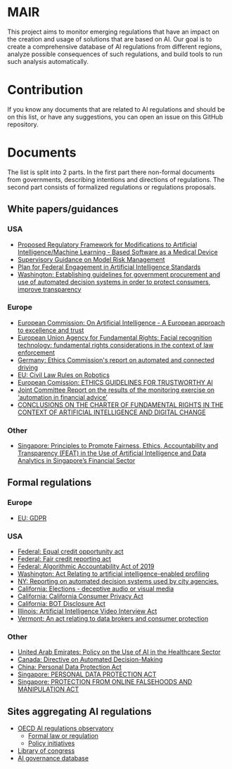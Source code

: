 # MAIR
This project aims to monitor emerging regulations that have an impact on the creation and usage of solutions that are based on AI. Our goal is to create a comprehensive database of AI regulations from different regions, analyze possible consequences of such regulations, and build tools to run such analysis automatically.

# Contribution
If you know any documents that are related to AI regulations and should be on this list, or have any suggestions, you can open an issue on this GitHub repository.

# Documents
The list is split into 2 parts. In the first part there non-formal documents from governments, describing intentions and directions of regulations. The second part consists of formalized regulations or regulations proposals.
## White papers/guidances
### USA
- [Proposed Regulatory Framework for Modifications to Artificial Intelligence/Machine Learning - Based Software as a Medical Device](https://www.fda.gov/media/122535/download)
- [Supervisory Guidance on Model Risk Management](https://www.federalreserve.gov/boarddocs/srletters/2011/sr1107a1.pdf)
- [Plan for Federal Engagement in Artificial Intelligence Standards](https://www.federalregister.gov/documents/2019/05/01/2019-08818/artificial-intelligence-standards)
- [Washington: Establishing guidelines for government procurement and use of automated decision systems in order to protect consumers, improve transparency](http://lawfilesext.leg.wa.gov/biennium/2019-20/Pdf/Bills/Senate%20Bills/5527.pdf)
### Europe
- [European Commission: On Artificial Intelligence - A European approach to excellence and trust](https://ec.europa.eu/info/sites/info/files/commission-white-paper-artificial-intelligence-feb2020_en.pdf)
- [European Union Agency for Fundamental Rights: Facial recognition technology: fundamental rights considerations in the context of law enforcement](https://fra.europa.eu/sites/default/files/fra_uploads/fra-2019-facial-recognition-technology-focus-paper.pdf)
- [Germany: Ethics Commission's  report on automated and connected driving](https://www.bmvi.de/SharedDocs/EN/publications/report-ethics-commission.pdf?__blob=publicationFile)
- [EU: Civil Law Rules on Robotics](https://www.europarl.europa.eu/doceo/document/TA-8-2017-0051_EN.pdf)
- [European Comission: ETHICS GUIDELINES FOR TRUSTWORTHY AI](https://ec.europa.eu/futurium/en/ai-alliance-consultation/guidelines)
- [Joint Committee Report on the results of the monitoring exercise on ‘automation in financial advice’](https://esas-joint-committee.europa.eu/Publications/Reports/JC%202018%2029%20-%20JC%20Report%20on%20automation%20in%20financial%20advice.pdf)
- [CONCLUSIONS ON THE CHARTER OF FUNDAMENTAL RIGHTS
IN THE CONTEXT OF ARTIFICIAL INTELLIGENCE AND DIGITAL CHANGE](https://www.consilium.europa.eu/media/46496/st11481-en20.pdf)
### Other
- [Singapore: Principles to Promote Fairness, Ethics, Accountability and Transparency (FEAT) in the Use of Artificial Intelligence and Data Analytics in Singapore’s Financial Sector](https://www.mas.gov.sg/-/media/MAS/News-and-Publications/Monographs-and-Information-Papers/FEAT-Principles-Updated-7-Feb-19.pdf)

## Formal regulations
### Europe
- [EU: GDPR](https://eur-lex.europa.eu/legal-content/EN/TXT/PDF/?uri=CELEX:32016R0679&from=EN)
### USA
- [Federal: Equal credit opportunity act](https://www.law.cornell.edu/uscode/text/15/1691)
- [Federal: Fair credit reporting act](https://www.ftc.gov/system/files/documents/statutes/fair-credit-reporting-act/545a_fair-credit-reporting-act-0918.pdf)
- [Federal: Algorithmic Accountability Act of 2019](https://www.wyden.senate.gov/imo/media/doc/Algorithmic%20Accountability%20Act%20of%202019%20Bill%20Text.pdf)
- [Washington: Act Relating to artificial intelligence-enabled profiling](http://lawfilesext.leg.wa.gov/biennium/2019-20/Pdf/Bills/House%20Bills/2644.pdf?q=20200124083150)
- [NY: Reporting on automated decision systems used by city agencies.](https://legistar.council.nyc.gov/LegislationDetail.aspx?ID=4265421&GUID=FBA29B34-9266-4B52-B438-A772D81B1CB5&Options=&Search=)
- [California: Elections - deceptive audio or visual media](https://leginfo.legislature.ca.gov/faces/billTextClient.xhtml?bill_id=201920200AB730)
- [California: California Consumer Privacy Act](https://leginfo.legislature.ca.gov/faces/billTextClient.xhtml?bill_id=201720180SB1121)
- [California: BOT Disclosure Act](https://leginfo.legislature.ca.gov/faces/billTextClient.xhtml?bill_id=201720180SB1001)
- [Illinois: Artificial Intelligence Video Interview Act](http://www.ilga.gov/legislation/BillStatus.asp?DocNum=2557&GAID=15&DocTypeID=HB&SessionID=108&GA=101)
- [Vermont: An act relating to data brokers and consumer protection](https://legislature.vermont.gov/bill/status/2018/H.764)
### Other
- [United Arab Emirates: Policy on the Use of AI in the Healthcare Sector](https://www.doh.gov.ae/-/media/E9C1470A575146B18015DEBE57E47F8D.ashx)
- [Canada: Directive on Automated Decision-Making](https://www.tbs-sct.gc.ca/pol/doc-eng.aspx?id=32592&section=html)
- [China: Personal Data Protection Act](https://law.moj.gov.tw/ENG/LawClass/LawAll.aspx?pcode=I0050021)
- [Singapore: PERSONAL DATA PROTECTION ACT](https://sso.agc.gov.sg/Act/PDPA2012)
- [Singapore: PROTECTION FROM ONLINE FALSEHOODS AND MANIPULATION ACT](https://sso.agc.gov.sg/Acts-Supp/18-2019/Published/20190625?DocDate=20190625)

## Sites aggregating AI regulations

- [OECD AI regulations observatory](https://oecd.ai/)
    - [Formal law or regulation](https://oecd.ai/dashboards/policy-initiatives?conceptUris=http:%2F%2Fstip.oecd.org%2Fmodel%23Emerging_technology_regulation%7C%7Chttp:%2F%2Fstip.oecd.org%2Fmodel%23hasTypeOfSelection%7Chttp:%2F%2Fstip.oecd.org%2Ftaxonomy%2Fvalues%23V882)
    - [Policy initiatives](https://oecd.ai/dashboards/policy-initiatives)
- [Library of congress](https://www.loc.gov/law/help/artificial-intelligence/index.php)
- [AI governance database](https://www.nesta.org.uk/data-visualisation-and-interactive/ai-governance-database/)
